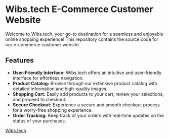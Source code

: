 # Wibs.tech E-Commerce Customer Website

Welcome to Wibs.tech, your go-to destination for a seamless and enjoyable online shopping experience! This repository contains the source code for our e-commerce customer website.

## Features

- **User-Friendly Interface:** Wibs.tech offers an intuitive and user-friendly interface for effortless navigation.
- **Product Catalog:** Browse through our extensive product catalog with detailed information and high-quality images.
- **Shopping Cart:** Easily add products to your cart, review your selections, and proceed to checkout.
- **Secure Checkout:** Experience a secure and smooth checkout process for a worry-free shopping experience.
- **Order Tracking:** Keep track of your orders with real-time updates on the status of your purchases.


[Wibs.tech](https://wibs.tech/)
